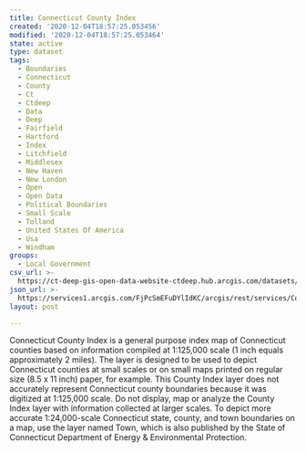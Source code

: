 ```yaml
---
title: Connecticut County Index
created: '2020-12-04T18:57:25.053456'
modified: '2020-12-04T18:57:25.053464'
state: active
type: dataset
tags:
  - Boundaries
  - Connecticut
  - County
  - Ct
  - Ctdeep
  - Data
  - Deep
  - Fairfield
  - Hartford
  - Index
  - Litchfield
  - Middlesex
  - New Haven
  - New London
  - Open
  - Open Data
  - Political Boundaries
  - Small Scale
  - Tolland
  - United States Of America
  - Usa
  - Windham
groups:
  - Local Government
csv_url: >-
  https://ct-deep-gis-open-data-website-ctdeep.hub.arcgis.com/datasets/65c5bc765d3b4ebe9826289dd8df59b3_0.csv?outSR=%7B%22latestWkid%22%3A2234%2C%22wkid%22%3A102656%7D
json_url: >-
  https://services1.arcgis.com/FjPcSmEFuDYlIdKC/arcgis/rest/services/Connecticut_County_Index/FeatureServer/0
layout: post

---
```

Connecticut County Index is a general purpose index map of Connecticut counties based on information compiled at 1:125,000 scale (1 inch equals approximately 2 miles). The layer is designed to be used to depict Connecticut counties at small scales or on small maps printed on regular size (8.5 x 11 inch) paper, for example. This County Index layer does not accurately represent Connecticut county boundaries because it was digitized at 1:125,000 scale. Do not display, map or analyze the County Index layer with information collected at larger scales. To depict more accurate 1:24,000-scale Connecticut state, county, and town boundaries on a map, use the layer named Town, which is also published by the State of Connecticut Department of Energy &amp; Environmental Protection.
